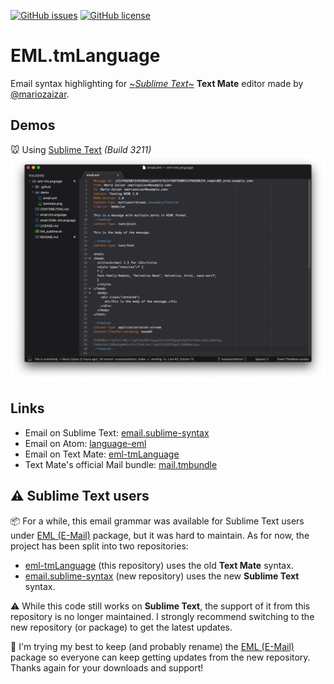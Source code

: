 [![GitHub issues](https://img.shields.io/github/issues/mariozaizar/eml-tmLanguage.svg)](https://github.com/mariozaizar/eml-tmLanguage/issues)
[![GitHub license](https://img.shields.io/badge/license-MIT-blue.svg)](https://raw.githubusercontent.com/mariozaizar/eml-tmLanguage/master/LICENSE.md)

# EML.tmLanguage

Email syntax highlighting for [~*Sublime Text*~](https://github.com/mariozaizar/eml-tmLanguage#warning--sublime-text-users)   **Text Mate** editor made by [@mariozaizar](https://about.me/mariozaizar). 

## Demos

:mouse: Using [Sublime Text](https://www.sublimetext.com/) *(Build 3211)*
![sublime](https://raw.githubusercontent.com/mariozaizar/eml-tmLanguage/master/demo/sublime.png)

## Links

* Email on Sublime Text: [email.sublime-syntax](https://github.com/mariozaizar/email.sublime-syntax)
* Email on Atom: [language-eml](https://github.com/mariozaizar/language-eml)
* Email on Text Mate: [eml-tmLanguage](https://github.com/mariozaizar/eml-tmLanguage)
* Text Mate's official Mail bundle: [mail.tmbundle](https://github.com/textmate/mail.tmbundle)

## :warning:  Sublime Text users

📦 For a while, this email grammar was available for Sublime Text users under [EML (E-Mail)](https://packagecontrol.io/packages/EML%20(E-Mail)) package, but it was hard to maintain. As for now, the project has been split into two repositories:

* [eml-tmLanguage](https://github.com/mariozaizar/eml-tmLanguage) (this repository) uses the old **Text Mate** syntax.
* [email.sublime-syntax](https://github.com/mariozaizar/email.sublime-syntax) (new repository) uses the new **Sublime Text** syntax.

:warning: While this code still works on **Sublime Text**, the support of it from this repository is no longer maintained.
I strongly recommend switching to the new repository (or package) to get the latest updates. 

:pray: I'm trying my best to keep (and probably rename) the [EML (E-Mail)](https://packagecontrol.io/packages/EML%20(E-Mail)) package so everyone can keep getting updates from the new repository. Thanks again for your downloads and support!
